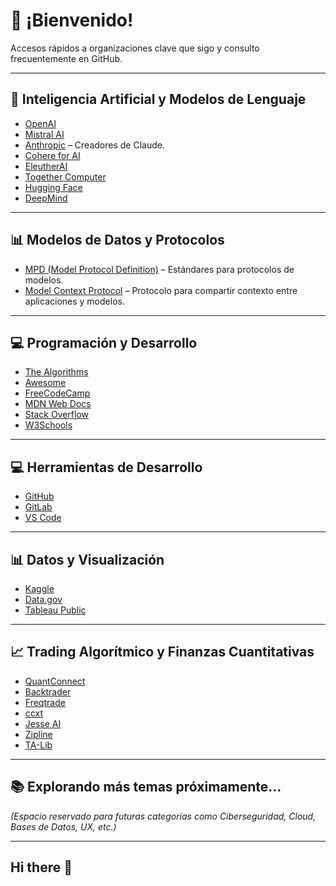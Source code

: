 # 👋 ¡Bienvenido!

Accesos rápidos a organizaciones clave que sigo y consulto frecuentemente en GitHub.

---

## 🤖 Inteligencia Artificial y Modelos de Lenguaje

- [OpenAI](https://github.com/openai)
- [Mistral AI](https://github.com/mistralai)
- [Anthropic](https://github.com/anthropics) – Creadores de Claude.
- [Cohere for AI](https://github.com/cohere-ai)
- [EleutherAI](https://github.com/EleutherAI)
- [Together Computer](https://github.com/togethercomputer)
- [Hugging Face](https://github.com/huggingface)
- [DeepMind](https://github.com/deepmind)

---

## 📊 Modelos de Datos y Protocolos

- [MPD (Model Protocol Definition)](https://github.com/mpd-org) – Estándares para protocolos de modelos.
- [Model Context Protocol](https://github.com/modelcontext/protocol) – Protocolo para compartir contexto entre aplicaciones y modelos.

---

## 💻 Programación y Desarrollo

- [The Algorithms](https://github.com/TheAlgorithms)
- [Awesome](https://github.com/sindresorhus/awesome)
- [FreeCodeCamp](https://github.com/freeCodeCamp)
- [MDN Web Docs](https://developer.mozilla.org/)
- [Stack Overflow](https://stackoverflow.com/)
- [W3Schools](https://www.w3schools.com/)

---

## 💻 Herramientas de Desarrollo

- [GitHub](https://github.com/)
- [GitLab](https://about.gitlab.com/)
- [VS Code](https://code.visualstudio.com/)

---

## 📊 Datos y Visualización

- [Kaggle](https://www.kaggle.com/)
- [Data.gov](https://www.data.gov/)
- [Tableau Public](https://public.tableau.com/)

---

## 📈 Trading Algorítmico y Finanzas Cuantitativas

- [QuantConnect](https://github.com/QuantConnect)
- [Backtrader](https://github.com/mementum/backtrader)
- [Freqtrade](https://github.com/freqtrade/freqtrade)
- [ccxt](https://github.com/ccxt/ccxt)
- [Jesse AI](https://github.com/jesse-ai/jesse)
- [Zipline](https://github.com/quantopian/zipline)
- [TA-Lib](https://github.com/mrjbq7/ta-lib)

---

## 📚 Explorando más temas próximamente...

_(Espacio reservado para futuras categorías como Ciberseguridad, Cloud, Bases de Datos, UX, etc.)_
















---


## Hi there 👋

<!--
**ankipanki99/ankipanki99** is a ✨ _special_ ✨ repository because its `README.md` (this file) appears on your GitHub profile.

Here are some ideas to get you started:

- 🔭 I’m currently working on ...
- 🌱 I’m currently learning ...
- 👯 I’m looking to collaborate on ...
- 🤔 I’m looking for help with ...
- 💬 Ask me about ...
- 📫 How to reach me: ...
- 😄 Pronouns: ...
- ⚡ Fun fact: ...
-->
